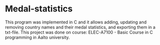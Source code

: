 # Medal-statistics
This program was implemented in C and it allows adding, updating and removing country names and their medal statistics, and exporting them in a txt-file. This project was done on course: ELEC-A7100 - Basic Course in C programming in Aalto university. 
